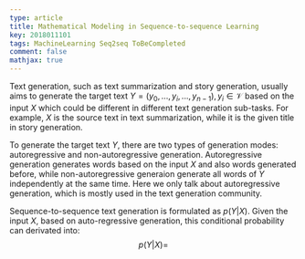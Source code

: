 ```yaml
---
type: article
title: Mathematical Modeling in Sequence-to-sequence Learning
key: 2018011101
tags: MachineLearning Seq2seq ToBeCompleted
comment: false
mathjax: true
---
```


Text generation, such as text summarization and story generation, usually aims to generate the target text $Y=(y_0, ..., y_i, ..., y_{n-1}), y_i \in \mathcal{V}$ based on the input $X$ which could be different in different text generation sub-tasks. For example, $X$ is the source text in text summarization, while it is the given title in story generation. 

To generate the target text $Y$, there are two types of generation modes: autoregressive and non-autoregressive generation. Autoregressive generation generates words based on the input $X$ and also words generated before, while non-autoregressive generaion generate all words of $Y$ independently at the same time. Here we only talk about autoregressive generation, which is mostly used in the text generation community.

Sequence-to-sequence text generation is formulated as $p(Y|X)$. Given the input $X$, based on auto-regressive generation, this conditional probability can derivated into:
$$
p(Y|X)=
$$